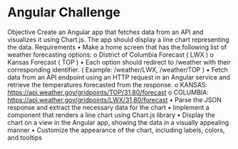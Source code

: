 # Angular Challenge 
Objective 
Create an Angular app that fetches data from an API and visualizes it using Chart.js. The app 
should display a line chart representing the data. 
Requirements 
• Make a home screen that has the following list of weather forecasting options: 
o District of Columbia Forecast  ( LWX ) 
o Kansas Forecast ( TOP ) 
•  Each option should redirect to  /weather with their corresponding identifier. ( Example: 
/weather/LWX, /weather/TOP ) 
•  Fetch data from an API endpoint using an HTTP request in an Angular service and 
retrieve the temperatures forecasted from the response. 
o KANSAS: https://api.weather.gov/gridpoints/TOP/31,80/forecast 
o COLUMBIA: https://api.weather.gov/gridpoints/LWX/31,80/forecast 
• Parse the JSON response and extract the necessary data for the chart 
• Implement a component that renders a line chart using Chart.js library 
• Display the chart on a view in the Angular app, showing the data in a visually appealing 
manner 
• Customize the appearance of the chart, including labels, colors, and tooltips 
